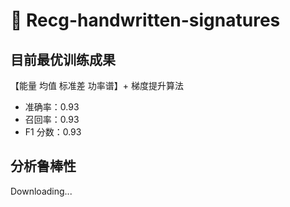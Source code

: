 # 🤖 Recg-handwritten-signatures

## 目前最优训练成果

【能量 均值 标准差 功率谱】+ 梯度提升算法
- 准确率：0.93
- 召回率：0.93
- F1 分数：0.93

## 分析鲁棒性

Downloading...